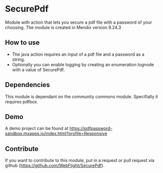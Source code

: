 # SecurePdf
Module with action that lets you secure a pdf file with a password of your choosing.
The module is created in Mendix version 9.24.3



## How to use

- The java action requires an input of a pdf file and a password as a string. 
- Optionally you can enable logging by creating an enumeration lognode with a value of SecurePdf.

## Dependencies
This module is dependant on the community commons module. Specifially it requires pdfbox. 


## Demo
A demo project can be found at https://pdfpassword-sandbox.mxapps.io/index.html?profile=Responsive

## Contribute
If you want to contribute to this module, put in a request or pull request via github (https://github.com/WebFlight/SecurePdf).
